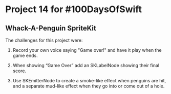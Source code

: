 # Project 14 for #100DaysOfSwift

## Whack-A-Penguin SpriteKit

The challenges for this project were:

1. Record your own voice saying "Game over!" and have it play when the game ends.

2. When showing “Game Over” add an SKLabelNode showing their final score.

3. Use SKEmitterNode to create a smoke-like effect when penguins are hit, and a separate mud-like effect when they go into or come out of a hole.
